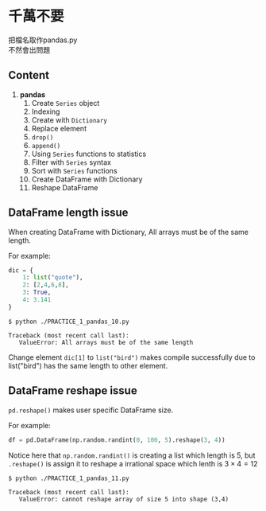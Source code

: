 # 千萬不要

把檔名取作pandas.py  
不然會出問題  

## Content

1. **pandas**
   1. Create `Series` object
   2. Indexing
   3. Create with `Dictionary`
   4. Replace element
   5. `drop()`
   6. `append()`
   7. Using `Series` functions to statistics
   8. Filter with `Series` syntax
   9. Sort with `Series` functions
   10. Create DataFrame with Dictionary
   11. Reshape DataFrame

## DataFrame length issue

When creating DataFrame with Dictionary, All arrays must be of the same length.  

For example:

```py
dic = {
    1: list("quote"),
    2: [2,4,6,8],
    3: True,
    4: 3.141
}
```

```console
$ python ./PRACTICE_1_pandas_10.py

Traceback (most recent call last):
   ValueError: All arrays must be of the same length
```

Change element `dic[1]` to `list("bird")` makes compile successfully due to list("bird") has the same length to other element.

## DataFrame reshape issue

`pd.reshape()` makes user specific DataFrame size.

For example:

```py
df = pd.DataFrame(np.random.randint(0, 100, 5).reshape(3, 4))
```

Notice here that `np.random.randint()` is creating a list which length is 5, but `.reshape()` is assign it to reshape a irrational space which lenth is $3\times 4=12$

```console
$ python ./PRACTICE_1_pandas_11.py

Traceback (most recent call last):
   ValueError: cannot reshape array of size 5 into shape (3,4)
```
